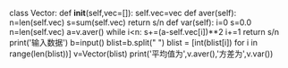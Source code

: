 class Vector:
    def __init__(self,vec=[]):
        self.vec=vec
    def aver(self):
        n=len(self.vec)
        s=sum(self.vec)
        return s/n
    def var(self):
        i=0
        s=0.0
        n=len(self.vec)
        a=v.aver()
        while i<n:
             s+=(a-self.vec[i])**2
             i+=1
        return s/n
print('输入数据')
b=input()
blist=b.split(" ")
blist = [int(blist[i]) for i in range(len(blist))]
v=Vector(blist)
print('平均值为',v.aver(),'方差为',v.var())
